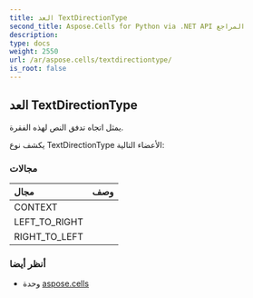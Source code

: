 ```yaml
---
title: العد TextDirectionType
second_title: Aspose.Cells for Python via .NET API المراجع
description:
type: docs
weight: 2550
url: /ar/aspose.cells/textdirectiontype/
is_root: false
---
```

##  العد TextDirectionType
يمثل اتجاه تدفق النص لهذه الفقرة.



يكشف نوع TextDirectionType الأعضاء التالية:

###  مجالات
| مجال| وصف|
| :- | :- |
| CONTEXT |  |
| LEFT_TO_RIGHT |  |
| RIGHT_TO_LEFT |  |



###  أنظر أيضا
* وحدة [aspose.cells](..)
